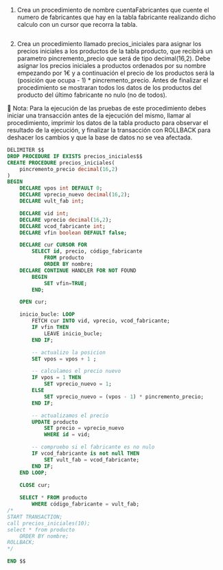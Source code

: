 1. Crea un procedimiento de nombre cuentaFabricantes que cuente el numero de fabricantes que hay en la tabla fabricante realizando dicho calculo con un cursor que recorra la tabla.
```sql 

```





2. Crea un procedimiento llamado precios_iniciales para asignar los precios iniciales a los productos de la tabla producto, que recibirá un parametro pincremento_precio que será de tipo decimal(16,2). Debe asignar los precios iniciales a productos ordenados por su nombre empezando por 1€ y a continuación el precio de los productos será la (posición que ocupa - 1) * pincremento_precio. Antes de finalizar el procedimiento se mostraran todos los datos de los productos del producto del último fabricante no nulo (no de todos).

📝 Nota: Para la ejecución de las pruebas de este procedimiento debes iniciar una transacción antes de la ejecución del mismo, llamar al procedimiento, imprimir los datos de la tabla producto para observar el resultado de la ejecución, y finalizar la transacción con ROLLBACK para deshacer los cambios y que la base de datos no se vea afectada.
```sql 
DELIMITER $$
DROP PROCEDURE IF EXISTS precios_iniciales$$
CREATE PROCEDURE precios_iniciales(
    pincremento_precio decimal(16,2)
)
BEGIN
    DECLARE vpos int DEFAULT 0;
    DECLARE vprecio_nuevo decimal(16,2);
    DECLARE vult_fab int;

    DECLARE vid int;
    DECLARE vprecio decimal(16,2);
    DECLARE vcod_fabricante int;
    DECLARE vfin boolean DEFAULT false;

    DECLARE cur CURSOR FOR
        SELECT id, precio, código_fabricante
            FROM producto
            ORDER BY nombre;
    DECLARE CONTINUE HANDLER FOR NOT FOUND
        BEGIN
            SET vfin=TRUE;
        END;

    OPEN cur;

    inicio_bucle: LOOP
        FETCH cur INTO vid, vprecio, vcod_fabricante;
        IF vfin THEN
            LEAVE inicio_bucle;
        END IF;

        -- actualizo la posicion
        SET vpos = vpos + 1 ;

        -- calculamos el precio nuevo
        IF vpos = 1 THEN
            SET vprecio_nuevo = 1;
        ELSE
            SET vprecio_nuevo = (vpos - 1) * pincremento_precio;
        END IF;

        -- actualizamos el precio
        UPDATE producto
            SET precio = vprecio_nuevo
            WHERE id = vid;

        -- compruebo si el fabricante es no nulo
        IF vcod_fabricante is not null THEN
            SET vult_fab = vcod_fabricante;
        END IF;
    END LOOP;
   
    CLOSE cur;

    SELECT * FROM producto
        WHERE código_fabricante = vult_fab;
/*
START TRANSACTION;
call precios_iniciales(10);
select * from producto
    ORDER BY nombre;
ROLLBACK;
*/

END $$
```